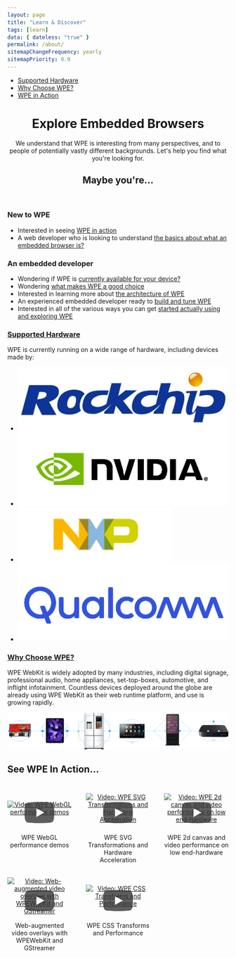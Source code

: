 ```yaml
---
layout: page
title: "Learn & Discover"
tags: [learn]
data: { dateless: "true" }
permalink: /about/
sitemapChangeFrequency: yearly
sitemapPriority: 0.9
--- 
```

<style>
@media (min-width: 30rem) {
	#wpe-in-action {
		display:grid;
		grid-template-columns: 1fr 1fr;
		justify-items:center;
		grid-gap: 1rem 2rem;
		text-align: center;
	}
}
@media (min-width: 60rem) {
	#wpe-in-action {
		grid-template-columns: 1fr 1fr 1fr;
	}
}
</style>

  <style>
    .related-card {
      min-height: 10rem;
      border: 1px solid gray;
      border-radius: 10%;
      margin:  1rem;
      text-align:  center;
    }

lazy-youtube iframe,
lazy-youtube img {
  max-width: 100%;
}

lazy-youtube a {
  display: grid;
  justify-items: center;
  width: 100%;
  align-items: center;
  grid-template-columns: 1fr;
  grid-template-rows: 1fr;
}

lazy-youtube a:hover {
  text-decoration: none;
}

/*
lazy-youtube a:hover span {
  background-color: white;
}
*/

lazy-youtube a > * {
  grid-row: 1;
  grid-column: 1;
  display: block;
}
lazy-youtube a > span {
  z-index: 2;
  width: 68px;
  color: transparent;
  height: 48px;
  cursor: pointer;
  transform: translate3d(-50%, -50%, 0);
  margin-top: 68px;
  margin-left: 68px;
  z-index: 1;
  background-color: transparent;
  /* YT's actual play button svg */
  background-image: url('data:image/svg+xml;utf8,<svg xmlns="http://www.w3.org/2000/svg" version="1.1" viewBox="0 0 68 48"><path fill="%23f00" fill-opacity="0.8" d="M66.52,7.74c-0.78-2.93-2.49-5.41-5.42-6.19C55.79,.13,34,0,34,0S12.21,.13,6.9,1.55 C3.97,2.33,2.27,4.81,1.48,7.74C0.06,13.05,0,24,0,24s0.06,10.95,1.48,16.26c0.78,2.93,2.49,5.41,5.42,6.19 C12.21,47.87,34,48,34,48s21.79-0.13,27.1-1.55c2.93-0.78,4.64-3.26,5.42-6.19C67.94,34.95,68,24,68,24S67.94,13.05,66.52,7.74z"></path><path d="M 45,24 27,14 27,34" fill="%23fff"></path></svg>');
  filter: grayscale(100%);
  transition: filter .1s cubic-bezier(0, 0, 0.2, 1);
  border: none;
}


#demos .btn { display: none; }

@media (min-width: 992px) {
  #demos .scroller {
   overflow-x: hidden;
   display: flex;
  }

  #demos .btn {
    display: grid;
    align-content: center;
    z-index: 1;
    box-shadow: none;
  } 

  #demos .btn > span {
    display: grid;
    width: 2rem;
    height: 2rem;
    align-content: center;
  }

  #demos.initialized .btn {
     visibility: visible;
  }
</style>
<script>
    document.addEventListener("DOMContentLoaded", () => {
      let vids = [...document.querySelectorAll('#demos .item > *')];
      let i=0;

      function stopVideos() {
        vids.forEach((vid) => {
          if (vid._player) {
            vid._player.pauseVideo()
          }
        })
      }

      let demos = document.getElementById('demos');
      if (demos) demos.classList.add('initialized');
    })

    class LazyYTElementLite extends HTMLElement {

      connectedCallback() {
        let hash = this.getAttribute('hash')
        let element = this;
        element.innerHTML = `
        <div><a href=https://www.youtube-nocookie.com/embed/${hash}?autoplay=1><img src=https://img.youtube.com/vi/${hash}/hqdefault.jpg alt='Video: ${this.getAttribute('title')}'><span>▶</span></a>
        <div>${this.getAttribute('title')}</div>
      </div>` /*
        */
        element.addEventListener('click', (evt) => {
          element._player = new YT.Player(element.firstElementChild, {
              height: '315',
              width: '560',
              videoId: hash,
              playerVars: { 'autoplay': 1 }
            });
            evt.preventDefault()
        })
      }
    }

    var tag = document.createElement('script');
    tag.src = "https://www.youtube.com/iframe_api";
    var firstScriptTag = document.getElementsByTagName('script')[0];
    firstScriptTag.parentNode.insertBefore(tag, firstScriptTag);

    function onYouTubeIframeAPIReady() {
      customElements.define('lazy-youtube', LazyYTElementLite);
    }
  </script>

<nav class="sidebar">
<ul>
<li><a href="/about/supported-hardware.html">Supported Hardware</a></li>
<li><a href="/about/a-good-choice.html">Why Choose WPE?</a></li>
<li><a href="#wpe-in-action">WPE in Action</a></li>
</ul>
</nav>


<header class="page">

# Explore Embedded Browsers

We understand that WPE is interesting from many perspectives, and to people of potentially vastly different backgrounds. Let's help you find what you're looking for.

## Maybe you're…

</header>
<section class="full-bleed c2">

<div>

### New to WPE

<ul class="arrows">
<li>Interested in seeing <a href="#wpe-in-action">WPE in action</a></li>
<li>A web developer who is looking to understand <a href="what-is-embedded.html">the basics about what an embedded browser is?</a></li>
</ul>
</div>
<div>

### An embedded developer

<ul class="arrows">
<li>Wondering if WPE is <a href="/about/supported-hardware.html">currently available for your device?</a></li>
<li>Wondering <a href="/about/a-good-choice.html">what makes WPE a good choice</a></li>
<li>Interested in learning more about <a href="/about/architecture.html">the architecture of WPE</a></li>
<li>An experienced embedded developer ready to <a href="https://github.com/Igalia/meta-webkit/wiki/WPE">build and tune WPE</a></li>
<li>Interested in all of the various ways you can get <a href="explore-wpe.html">started actually using and exploring WPE</a></li>
</ul>

</div>
</section>

<div>
<h3><a href="/about/supported-hardware.html">Supported Hardware</a></h3>
<p>WPE is currently running on a wide range of hardware, including devices made by:</p>
<ul class="gallery c4">
<li><img src="/assets/img/logo-rockchip@2x.png" alt=""></li>
<li><img src="/assets/img/logo-nvidia@2x.png" alt=""></li>
<li><img src="/assets/img/logo-nxp@2x.png" alt=""></li>
<li><img src="/assets/img/logo-qualcomm@2x.png" alt=""></li>
</ul>
</div>

<div class="dotsep">
<h3><a href="/about/a-good-choice.html">Why Choose WPE?</a></h3>
<p>WPE WebKit is widely adopted by many industries, including digital signage, professional audio, home appliances, set-top-boxes, automotive, and inflight infotainment. Countless devices deployed around the globe are already using WPE WebKit as their web runtime platform, and use is growing rapidly.</p>
<img src="/assets/img/WhyChooseWPE-ExploreLand.png" alt="">
</div>

<div class="dotsep">

## See WPE In Action…
<div class="container text-center my-auto" id="wpe-in-action">
	<div class="item">
  		<lazy-youtube hash="bg6yCx7VdPY" title="WPE WebGL performance demos">
			<div>
				<a href="https://www.youtube-nocookie.com/embed/bg6yCx7VdPY?autoplay=1"><img src="https://img.youtube.com/vi/bg6yCx7VdPY/hqdefault.jpg" alt="Video: WPE WebGL performance demos"><span>▶</span></a>
				<div>WPE WebGL performance demos</div>
			</div>
		</lazy-youtube>
	</div>
	<div class="item">
		<lazy-youtube hash="Nz2Y8HGdZDE" title="WPE SVG Transformations and Hardware Acceleration">
	  		<div>
	  			<a href="https://www.youtube-nocookie.com/embed/Nz2Y8HGdZDE?autoplay=1"><img src="https://img.youtube.com/vi/Nz2Y8HGdZDE/hqdefault.jpg" alt="Video: WPE SVG Transformations and Hardware Acceleration"><span>▶</span></a>
				<div>WPE SVG Transformations and Hardware Acceleration</div>
			</div>
		</lazy-youtube>
	</div>
	<div class="item">
  		<lazy-youtube hash="_X_23cb8l6o" title="WPE 2d canvas and video performance on low end-hardware">
  			<div>
  				<a href="https://www.youtube-nocookie.com/embed/_X_23cb8l6o?autoplay=1"><img src="https://img.youtube.com/vi/_X_23cb8l6o/hqdefault.jpg" alt="Video: WPE 2d canvas and video performance on low end-hardware"><span>▶</span></a>
  				<div>WPE 2d canvas and video performance on low end-hardware</div>
			</div>
		</lazy-youtube>
	</div>
	<div class="item">
  		<lazy-youtube hash="QNZJYOuVGiE" title="Web-augmented video overlays with WPEWebKit and GStreamer">
			<div>
				<a href="https://www.youtube-nocookie.com/embed/QNZJYOuVGiE?autoplay=1"><img src="https://img.youtube.com/vi/QNZJYOuVGiE/hqdefault.jpg" alt="Video: Web-augmented video overlays with WPEWebKit and GStreamer"><span>▶</span></a>
				<div>Web-augmented video overlays with WPEWebKit and GStreamer</div>
			</div>
		</lazy-youtube>
	</div>
	<div class="item">
  		<lazy-youtube hash="0L8Fv7sswSk" title="WPE CSS Transforms and Performance">
			<div>
				<a href="https://www.youtube-nocookie.com/embed/0L8Fv7sswSk?autoplay=1"><img src="https://img.youtube.com/vi/0L8Fv7sswSk/hqdefault.jpg" alt="Video: WPE CSS Transforms and Performance"><span>▶</span></a>
				<div>WPE CSS Transforms and Performance</div>
			</div>
		</lazy-youtube>
	</div>
</div>

</div>
